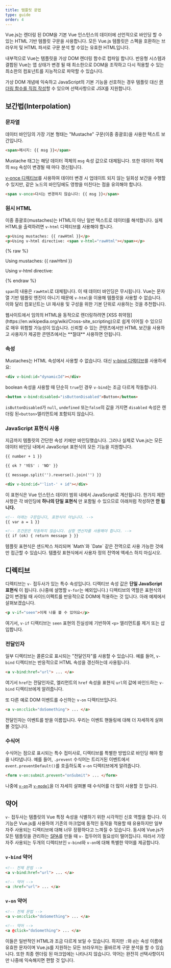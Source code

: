 ```yaml
---
title: 템플릿 문법
type: guide
order: 4
---
```


Vue.js는 렌더링 된 DOM을 기본 Vue 인스턴스의 데이터에 선언적으로 바인딩 할 수있는 HTML 기반 템플릿 구문을 사용합니다. 모든 Vue.js 템플릿은 스펙을 호환하는 브라우저 및 HTML 파서로 구문 분석 할 수있는 유효한 HTML입니다.

내부적으로 Vue는 템플릿을 가상 DOM 렌더링 함수로 컴파일 합니다. 반응형 시스템과 결합된 Vue는 앱 상태가 변경 될 때 최소한으로 DOM을 조작하고 다시 적용할 수 있는 최소한의 컴포넌트를 지능적으로 파악할 수 있습니다.

가상 DOM 개념에 익숙하고 JavaScript의 기본 기능을 선호하는 경우 템플릿 대신 [렌더링 함수를 직접 작성](render-function.html)할 수 있으며 선택사항으로 JSX를 지원합니다.

## 보간법(Interpolation)

### 문자열

데이터 바인딩의 가장 기본 형태는 "Mustache" 구문(이중 중괄호)을 사용한 텍스트 보간입니다.

``` html
<span>메시지: {{ msg }}</span>
```

Mustache 태그는 해당 데이터 객체의 `msg` 속성 값으로 대체됩니다. 또한 데이터 객체의 `msg` 속성이 변경될 때 마다 갱신됩니다.

[v-once 디렉티브](../api/#v-once)를 사용하여 데이터 변경 시 업데이트 되지 않는 일회성 보간을 수행할 수 있지만, 같은 노드의 바인딩에도 영향을 미친다는 점을 유의해야 합니다.

``` html
<span v-once>다시는 변경하지 않습니다: {{ msg }}</span>
```

### 원시 HTML

이중 중괄호(mustaches)는 HTML이 아닌 일반 텍스트로 데이터를 해석합니다. 실제 HTML을 출력하려면 `v-html` 디렉티브를 사용해야 합니다.

``` html
<p>Using mustaches: {{ rawHtml }}</p>
<p>Using v-html directive: <span v-html="rawHtml"></span></p>
```

{% raw %}
<div id="example1" class="demo">
  <p>Using mustaches: {{ rawHtml }}</p>
  <p>Using v-html directive: <span v-html="rawHtml"></span></p>
</div>
<script>
new Vue({
  el: '#example1',
  data: function () {
  	return {
  	  rawHtml: '<span style="color: red">This should be red.</span>'
  	}
  }
})
</script>
{% endraw %}

`span`의 내용은 `rawHtml`로 대체됩니다. 이 때 데이터 바인딩은 무시됩니다. Vue는 문자열 기반 템플릿 엔진이 아니기 때문에 `v-html`을 이용해 템플릿을 사용할 수 없습니다. 이와 달리 컴포넌트는 UI 재사용 및 구성을 위한 기본 단위로 사용하는 것을 추천합니다.

<p class="tip">웹사이트에서 임의의 HTML을 동적으로 렌더링하려면 [XSS 취약점](https://en.wikipedia.org/wiki/Cross-site_scripting)으로 쉽게 이어질 수 있으므로 매우 위험할 가능성이 있습니다. 신뢰할 수 있는 콘텐츠에서만 HTML 보간을 사용하고 사용자가 제공한 콘텐츠에서는 **절대** 사용하면 안됩니다.</p>

### 속성

Mustaches는 HTML 속성에서 사용할 수 없습니다. 대신 [v-bind 디렉티브](../api/#v-bind)를 사용하세요:

``` html
<div v-bind:id="dynamicId"></div>
```

boolean 속성을 사용할 때 단순히 `true`인 경우 `v-bind`는 조금 다르게 작동합니다.

``` html
<button v-bind:disabled="isButtonDisabled">Button</button>
```

`isButtonDisabled`가 `null`, `undefined` 또는`false`의 값을 가지면 `disabled` 속성은 렌더링 된`<button>`엘리먼트에 포함되지 않습니다.

### JavaScript 표현식 사용

지금까지 템플릿의 간단한 속성 키에만 바인딩했습니다. 그러나 실제로 Vue.js는 모든 데이터 바인딩 내에서 JavaScript 표현식의 모든 기능을 지원합니다.

``` html
{{ number + 1 }}

{{ ok ? 'YES' : 'NO' }}

{{ message.split('').reverse().join('') }}

<div v-bind:id="'list-' + id"></div>
```

이 표현식은 Vue 인스턴스 데이터 범위 내에서 JavaScript로 계산됩니다. 한가지 제한사항은 각 바인딩에 **하나의 단일 표현식** 만 포함될 수 있으므로 아래처럼 작성하면 **안 됩니다.**

``` html
<!-- 아래는 구문입니다, 표현식이 아닙니다. -->
{{ var a = 1 }}

<!-- 조건문은 작동하지 않습니다. 삼항 연산자를 사용해야 합니다. -->
{{ if (ok) { return message } }}
```

<p class="tip">템플릿 표현식은 샌드박스 처리되며 `Math`와 `Date` 같은 전역으로 사용 가능한 것에만 접근할 수 있습니다. 템플릿 표현식에서 사용자 정의 전역에 액세스 하지 마십시오.</p>

## 디렉티브

디렉티브는 `v-` 접두사가 있는 특수 속성입니다. 디렉티브 속성 값은 **단일 JavaScript 표현식** 이 됩니다. (나중에 설명할 `v-for`는 예외입니다.) 디렉티브의 역할은 표현식의 값이 변경될 때 사이드이펙트를 반응적으로 DOM에 적용하는 것 입니다. 아래 예제에서 살펴보겠습니다.

``` html
<p v-if="seen">이제 나를 볼 수 있어요</p>
```

여기서, `v-if` 디렉티브는 `seen` 표현의 진실성에 기반하여 `<p>` 엘리먼트를 제거 또는 삽입합니다.

### 전달인자

일부 디렉티브는 콜론으로 표시되는 "전달인자"를 사용할 수 있습니다. 예를 들어, `v-bind` 디렉티브는 반응적으로 HTML 속성을 갱신하는데 사용됩니다.

``` html
<a v-bind:href="url"> ... </a>
```

여기서 `href`는 전달인자로, 엘리먼트의 `href` 속성을 표현식 `url`의 값에 바인드하는 `v-bind` 디렉티브에게 알려줍니다.

또 다른 예로 DOM 이벤트를 수신하는 `v-on` 디렉티브입니다.

``` html
<a v-on:click="doSomething"> ... </a>
```

전달인자는 이벤트를 받을 이름입니다. 우리는 이벤트 핸들링에 대해 더 자세하게 살펴 볼 것입니다.

### 수식어

수식어는 점으로 표시되는 특수 접미사로, 디렉티브를 특별한 방법으로 바인딩 해야 함을 나타냅니다. 예를 들어, `.prevent` 수식어는 트리거된 이벤트에서 `event.preventDefault()`를 호출하도록 `v-on` 디렉티브에게 알려줍니다.

``` html
<form v-on:submit.prevent="onSubmit"> ... </form>
```

나중에 [`v-on`](https://vuejs.org/v2/guide/events.html#Event-Modifiers)과 [`v-model`](https://vuejs.org/v2/guide/forms.html#Modifiers)을 더 자세히 살펴볼 때 수식어를 더 많이 사용할 것 입니다.

## 약어

`v-` 접두사는 템플릿의 Vue 특정 속성을 식별하기 위한 시각적인 신호 역할을 합니다. 이 기능은 Vue.js를 사용하여 기존의 마크업에 동적인 동작을 적용할 때 유용하지만 일부 자주 사용되는 디렉티브에 대해 너무 장황하다고 느껴질 수 있습니다. 동시에 Vue.js가 모든 템플릿을 관리하는 [SPA](https://en.wikipedia.org/wiki/Single-page_application)를 만들 때 `v-` 접두어의 필요성이 떨어집니다. 따라서 가장 자주 사용되는 두개의 디렉티브인 `v-bind`와 `v-on`에 대해 특별한 약어를 제공합니다.

### `v-bind` 약어

``` html
<!-- 전체 문법 -->
<a v-bind:href="url"> ... </a>

<!-- 약어 -->
<a :href="url"> ... </a>
```

### `v-on` 약어

``` html
<!-- 전체 문법 -->
<a v-on:click="doSomething"> ... </a>

<!-- 약어 -->
<a @click="doSomething"> ... </a>
```

이들은 일반적인 HTML과 조금 다르게 보일 수 있습니다. 하지만 `:`와 `@`는 속성 이름에 유효한 문자이며 Vue.js를 지원하는 모든 브라우저는 올바르게 구문 분석을 할 수 있습니다. 또한 최종 렌더링 된 마크업에는 나타나지 않습니다. 약어는 완전히 선택사항이지만 나중에 익숙해지면 편할 것 입니다.
